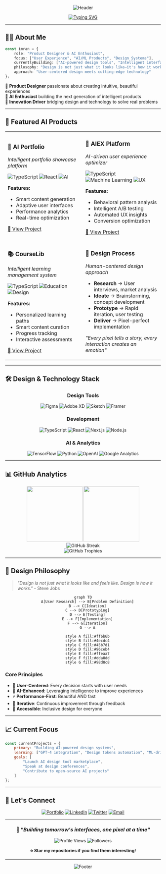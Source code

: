 <div align="center">

![Header](https://capsule-render.vercel.app/api?type=waving&color=gradient&customColorList=6,11,20&height=300&section=header&text=Imran%20Mohammed&fontSize=50&fontColor=fff&animation=twinkling&fontAlignY=35&desc=Product%20Designer%20×%20AI%20Enthusiast&descAlignY=55&descSize=20)

[![Typing SVG](https://readme-typing-svg.herokuapp.com?font=Fira+Code&size=22&duration=3000&pause=1000&color=2E9EF7&center=true&vCenter=true&multiline=true&width=600&height=100&lines=Designing+Tomorrow's+Interfaces;Building+AI-Powered+Products;Crafting+Seamless+User+Experiences)](https://git.io/typing-svg)

</div>

---

## 👨‍💻 About Me

```typescript
const imran = {
    role: "Product Designer & AI Enthusiast",
    focus: ["User Experience", "AI/ML Products", "Design Systems"],
    currentlyBuilding: ["AI-powered design tools", "Intelligent interfaces"],
    philosophy: "Design is not just what it looks like—it's how it works",
    approach: "User-centered design meets cutting-edge technology"
};
```

🎨 **Product Designer** passionate about creating intuitive, beautiful experiences  
🤖 **AI Enthusiast** building the next generation of intelligent products  
🚀 **Innovation Driver** bridging design and technology to solve real problems  

---

## 🚀 Featured AI Products

<table>
<tr>
<td width="50%">

### 🎯 AI Portfolio
*Intelligent portfolio showcase platform*

![TypeScript](https://img.shields.io/badge/TypeScript-007ACC?style=flat&logo=typescript&logoColor=white)
![React](https://img.shields.io/badge/React-20232A?style=flat&logo=react&logoColor=61DAFB)
![AI](https://img.shields.io/badge/AI-Powered-FF6B6B?style=flat)

**Features:**
- Smart content generation
- Adaptive user interfaces
- Performance analytics
- Real-time optimization

[📖 View Project](https://github.com/imsaif/imranaiportfolio)

</td>
<td width="50%">

### 🧠 AIEX Platform
*AI-driven user experience optimizer*

![TypeScript](https://img.shields.io/badge/TypeScript-007ACC?style=flat&logo=typescript&logoColor=white)
![Machine Learning](https://img.shields.io/badge/ML-4285F4?style=flat)
![UX](https://img.shields.io/badge/UX-Design-FF69B4?style=flat)

**Features:**
- Behavioral pattern analysis
- Intelligent A/B testing
- Automated UX insights
- Conversion optimization

[📖 View Project](https://github.com/imsaif/aiex)

</td>
</tr>
<tr>
<td width="50%">

### 📚 CourseLib
*Intelligent learning management system*

![TypeScript](https://img.shields.io/badge/TypeScript-007ACC?style=flat&logo=typescript&logoColor=white)
![Education](https://img.shields.io/badge/EdTech-00D4AA?style=flat)
![Design](https://img.shields.io/badge/Design-System-9B59B6?style=flat)

**Features:**
- Personalized learning paths
- Smart content curation
- Progress tracking
- Interactive assessments

[📖 View Project](https://github.com/imsaif/courselib)

</td>
<td width="50%">

### 🎨 Design Process
*Human-centered design approach*

- **Research** → User interviews, market analysis
- **Ideate** → Brainstorming, concept development
- **Prototype** → Rapid iteration, user testing  
- **Deliver** → Pixel-perfect implementation

*"Every pixel tells a story, every interaction creates an emotion"*

</td>
</tr>
</table>

---

## 🛠️ Design & Technology Stack

<div align="center">

### Design Tools
![Figma](https://img.shields.io/badge/Figma-F24E1E?style=for-the-badge&logo=figma&logoColor=white)
![Adobe XD](https://img.shields.io/badge/Adobe%20XD-470137?style=for-the-badge&logo=Adobe%20XD&logoColor=#FF61F6)
![Sketch](https://img.shields.io/badge/Sketch-FFB387?style=for-the-badge&logo=sketch&logoColor=black)
![Framer](https://img.shields.io/badge/Framer-black?style=for-the-badge&logo=framer&logoColor=blue)

### Development
![TypeScript](https://img.shields.io/badge/TypeScript-007ACC?style=for-the-badge&logo=typescript&logoColor=white)
![React](https://img.shields.io/badge/React-20232A?style=for-the-badge&logo=react&logoColor=61DAFB)
![Next.js](https://img.shields.io/badge/Next.js-black?style=for-the-badge&logo=next.js&logoColor=white)
![Node.js](https://img.shields.io/badge/Node.js-43853D?style=for-the-badge&logo=node.js&logoColor=white)

### AI & Analytics
![TensorFlow](https://img.shields.io/badge/TensorFlow-FF6F00?style=for-the-badge&logo=tensorflow&logoColor=white)
![Python](https://img.shields.io/badge/Python-3776AB?style=for-the-badge&logo=python&logoColor=white)
![OpenAI](https://img.shields.io/badge/OpenAI-412991?style=for-the-badge&logo=openai&logoColor=white)
![Google Analytics](https://img.shields.io/badge/Analytics-E37400?style=for-the-badge&logo=google%20analytics&logoColor=white)

</div>

---

## 📊 GitHub Analytics

<div align="center">
  <img height="180em" src="https://github-readme-stats.vercel.app/api?username=imsaif&show_icons=true&theme=tokyonight&include_all_commits=true&count_private=true&hide_border=true"/>
  <img height="180em" src="https://github-readme-stats.vercel.app/api/top-langs/?username=imsaif&layout=compact&langs_count=8&theme=tokyonight&hide_border=true"/>
</div>

<div align="center">
  <img src="https://github-readme-streak-stats.herokuapp.com/?user=imsaif&theme=tokyonight&hide_border=true" alt="GitHub Streak" />
</div>

<div align="center">
  <img src="https://github-profile-trophy.vercel.app/?username=imsaif&theme=tokyonight&no-frame=true&row=1&column=6" alt="GitHub Trophies" />
</div>

---

## 🎯 Design Philosophy

> *"Design is not just what it looks like and feels like. Design is how it works."* - Steve Jobs

<div align="center">

```mermaid
graph TD
    A[User Research] --> B[Problem Definition]
    B --> C[Ideation]
    C --> D[Prototyping]
    D --> E[Testing]
    E --> F[Implementation]
    F --> G[Iteration]
    G --> A
    
    style A fill:#ff6b6b
    style B fill:#4ecdc4
    style C fill:#45b7d1
    style D fill:#96ceb4
    style E fill:#ffeaa7
    style F fill:#dda0dd
    style G fill:#98d8c8
```

</div>

### Core Principles
- 🎯 **User-Centered**: Every decision starts with user needs
- 🧠 **AI-Enhanced**: Leveraging intelligence to improve experiences  
- ⚡ **Performance-First**: Beautiful AND fast
- 🔄 **Iterative**: Continuous improvement through feedback
- 🎨 **Accessible**: Inclusive design for everyone

---

## 📈 Current Focus

```javascript
const currentProjects = {
    primary: "Building AI-powered design systems",
    learning: ["GPT-4 integration", "Design tokens automation", "ML-driven UX"],
    goals: [
        "Launch AI design tool marketplace",
        "Speak at design conferences", 
        "Contribute to open-source AI projects"
    ]
};
```

---

## 🤝 Let's Connect

<div align="center">

[![Portfolio](https://img.shields.io/badge/Portfolio-FF7139?style=for-the-badge&logo=Firefox-Browser&logoColor=white)](https://imranaiportfolio.vercel.app)
[![LinkedIn](https://img.shields.io/badge/LinkedIn-0077B5?style=for-the-badge&logo=linkedin&logoColor=white)](https://linkedin.com/in/imsaif)
[![Twitter](https://img.shields.io/badge/Twitter-1DA1F2?style=for-the-badge&logo=twitter&logoColor=white)](https://twitter.com/imsaif)
[![Email](https://img.shields.io/badge/Email-D14836?style=for-the-badge&logo=gmail&logoColor=white)](mailto:hello@imsaif.dev)

</div>

---

<div align="center">

### 💭 *"Building tomorrow's interfaces, one pixel at a time"*

![Profile Views](https://komarev.com/ghpvc/?username=imsaif&color=2E9EF7&style=flat-square&label=Profile+Views)
![Followers](https://img.shields.io/github/followers/imsaif?style=flat-square&color=2E9EF7&labelColor=black)

**⭐ Star my repositories if you find them interesting!**

</div>

---

<div align="center">

![Footer](https://capsule-render.vercel.app/api?type=waving&color=gradient&customColorList=6,11,20&height=100&section=footer)

</div>